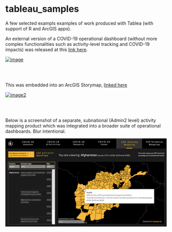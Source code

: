 # tableau_samples
A few selected exampls examples of work produced with Tablea (with support of R and ArcGIS apps).

An external version of a COVID-19 operational dashboard (without more complex functionalities such as activity-level tracking and COVID-19 impacts) was released at this [link here](https://analytics.wfp.org/t/Public/views/ExternalCOVID-19RBBDashboard/COVID-19RBBDashboard/clinton.tedja@global.wfp.org/54a93132-a9bc-4d5c-bf96-2e397e51d0b3?:display_count=n&:showVizHome=n&:origin=viz_share_link&:toolbar=no&:embed=true).

[![image](https://github.com/ctedja/tableau_portfolio/blob/main/Dashboard_Still.png)](https://analytics.wfp.org/t/Public/views/ExternalCOVID-19RBBDashboard/COVID-19RBBDashboard/clinton.tedja@global.wfp.org/54a93132-a9bc-4d5c-bf96-2e397e51d0b3?:display_count=n&:showVizHome=n&:origin=viz_share_link&:toolbar=no&:embed=true)

<br>
<br>

This was embedded into an ArcGIS Storymap, [linked here](http://arcg.is/PCHyn1)

[![image2](https://github.com/ctedja/tableau_portfolio/blob/main/Story_Map_Still.png)](http://arcg.is/PCHyn1)

<br>
<br>

Below is a screenshot of a separate, subnational (Admin2 level) activity mapping product which was integrated into a broader suite of operational dashboards. Blur intentional.

![image3](https://github.com/ctedja/tableau_samples/blob/main/Activity_Map_Still.png)

